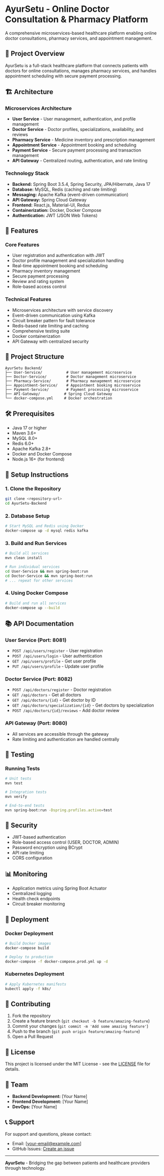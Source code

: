 # AyurSetu - Online Doctor Consultation & Pharmacy Platform

A comprehensive microservices-based healthcare platform enabling online doctor consultations, pharmacy services, and appointment management.

## 🏥 Project Overview

AyurSetu is a full-stack healthcare platform that connects patients with doctors for online consultations, manages pharmacy services, and handles appointment scheduling with secure payment processing.

## 🏗️ Architecture

### Microservices Architecture
- **User Service** - User management, authentication, and profile management
- **Doctor Service** - Doctor profiles, specializations, availability, and reviews
- **Pharmacy Service** - Medicine inventory and prescription management
- **Appointment Service** - Appointment booking and scheduling
- **Payment Service** - Secure payment processing and transaction management
- **API Gateway** - Centralized routing, authentication, and rate limiting

### Technology Stack
- **Backend:** Spring Boot 3.5.4, Spring Security, JPA/Hibernate, Java 17
- **Database:** MySQL, Redis (caching and rate limiting)
- **Messaging:** Apache Kafka (event-driven communication)
- **API Gateway:** Spring Cloud Gateway
- **Frontend:** React.js, Material-UI, Redux
- **Containerization:** Docker, Docker Compose
- **Authentication:** JWT (JSON Web Tokens)

## 🚀 Features

### Core Features
- User registration and authentication with JWT
- Doctor profile management and specialization handling
- Real-time appointment booking and scheduling
- Pharmacy inventory management
- Secure payment processing
- Review and rating system
- Role-based access control

### Technical Features
- Microservices architecture with service discovery
- Event-driven communication using Kafka
- Circuit breaker pattern for fault tolerance
- Redis-based rate limiting and caching
- Comprehensive testing suite
- Docker containerization
- API Gateway with centralized security

## 📁 Project Structure

```
AyurSetu Backend/
├── User-Service/           # User management microservice
├── Doctor-Service/         # Doctor management microservice
├── Pharmacy-Service/       # Pharmacy management microservice
├── Appointment-Service/    # Appointment booking microservice
├── Payment-Service/        # Payment processing microservice
├── API-Gateway/           # Spring Cloud Gateway
└── docker-compose.yml     # Docker orchestration
```

## 🛠️ Prerequisites

- Java 17 or higher
- Maven 3.6+
- MySQL 8.0+
- Redis 6.0+
- Apache Kafka 2.8+
- Docker and Docker Compose
- Node.js 16+ (for frontend)

## 🔧 Setup Instructions

### 1. Clone the Repository
```bash
git clone <repository-url>
cd AyurSetu-Backend
```

### 2. Database Setup
```bash
# Start MySQL and Redis using Docker
docker-compose up -d mysql redis kafka
```

### 3. Build and Run Services
```bash
# Build all services
mvn clean install

# Run individual services
cd User-Service && mvn spring-boot:run
cd Doctor-Service && mvn spring-boot:run
# ... repeat for other services
```

### 4. Using Docker Compose
```bash
# Build and run all services
docker-compose up --build
```

## 📚 API Documentation

### User Service (Port: 8081)
- `POST /api/users/register` - User registration
- `POST /api/users/login` - User authentication
- `GET /api/users/profile` - Get user profile
- `PUT /api/users/profile` - Update user profile

### Doctor Service (Port: 8082)
- `POST /api/doctors/register` - Doctor registration
- `GET /api/doctors` - Get all doctors
- `GET /api/doctors/{id}` - Get doctor by ID
- `GET /api/doctors/specialization/{id}` - Get doctors by specialization
- `POST /api/doctors/{id}/reviews` - Add doctor review

### API Gateway (Port: 8080)
- All services are accessible through the gateway
- Rate limiting and authentication are handled centrally

## 🧪 Testing

### Running Tests
```bash
# Unit tests
mvn test

# Integration tests
mvn verify

# End-to-end tests
mvn spring-boot:run -Dspring.profiles.active=test
```

## 🔐 Security

- JWT-based authentication
- Role-based access control (USER, DOCTOR, ADMIN)
- Password encryption using BCrypt
- API rate limiting
- CORS configuration

## 📊 Monitoring

- Application metrics using Spring Boot Actuator
- Centralized logging
- Health check endpoints
- Circuit breaker monitoring

## 🚀 Deployment

### Docker Deployment
```bash
# Build Docker images
docker-compose build

# Deploy to production
docker-compose -f docker-compose.prod.yml up -d
```

### Kubernetes Deployment
```bash
# Apply Kubernetes manifests
kubectl apply -f k8s/
```

## 🤝 Contributing

1. Fork the repository
2. Create a feature branch (`git checkout -b feature/amazing-feature`)
3. Commit your changes (`git commit -m 'Add some amazing feature'`)
4. Push to the branch (`git push origin feature/amazing-feature`)
5. Open a Pull Request

## 📝 License

This project is licensed under the MIT License - see the [LICENSE](LICENSE) file for details.

## 👥 Team

- **Backend Development:** [Your Name]
- **Frontend Development:** [Your Name]
- **DevOps:** [Your Name]

## 📞 Support

For support and questions, please contact:
- Email: [your-email@example.com]
- GitHub Issues: [Create an issue](https://github.com/yourusername/ayursetu-backend/issues)

---

**AyurSetu** - Bridging the gap between patients and healthcare providers through technology. 